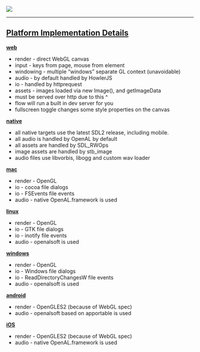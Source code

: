
<a href="{{{rel_path}}}index.html" id="logo"><img src="{{{rel_path}}}images/logo.png" /></a>

---

<a name="platforms">
<a href="#platforms"><h2>Platform Implementation Details</h2></a>
</a>

<a name="web"><a href="#web">**web**</a></a>
- render - direct WebGL canvas
- input - keys from page, mouse from element
- windowing - multiple “windows” separate GL context (unavoidable)
- audio - by default handled by HowlerJS
- io - handled by httprequest
- assets - images loaded via new Image(), and getImageData
- must be served over http due to this ^
- flow will run a built in dev server for you
- fullscreen toggle changes some style properties on the canvas

<a name="native"><a href="#native">**native**</a></a>
- all native targets use the latest SDL2 release, including mobile.
- all audio is handled by OpenAL by default
- all assets are handled by SDL_RWOps
- image assets are handled by stb_image
- audio files use libvorbis, libogg and custom wav loader

<a name="mac"><a href="#mac">**mac**</a></a>
- render - OpenGL
- io - cocoa file dialogs
- io - FSEvents file events
- audio - native OpenAL.framework is used

<a name="linux"><a href="#linux">**linux**</a></a>
- render - OpenGL
- io - GTK file dialogs
- io - inotify file events
- audio - openalsoft is used

<a name="windows"><a href="#windows">**windows**</a></a>
- render - OpenGL
- io - Windows file dialogs
- io - ReadDirectoryChangesW file events
- audio - openalsoft is used

<a name="android"><a href="#android">**android**</a></a>
- render - OpenGLES2 (because of WebGL spec)
- audio - openalsoft based on apportable is used

<a name="ios"><a href="#ios">**iOS**</a></a>
- render - OpenGLES2 (because of WebGL spec)
- audio - native OpenAL.framework is used

<br/><br/>
